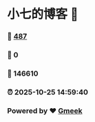 # 小七的博客 :link:  
### :page_facing_up: [487](/tag.html) 
### :speech_balloon: 0 
### :hibiscus: 146610 
### :alarm_clock: 2025-10-25 14:59:40 
### Powered by :heart: [Gmeek](https://github.com/Meekdai/Gmeek)
